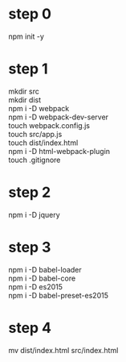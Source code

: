 # step 0  
npm init -y  
  
# step 1  
mkdir src  
mkdir dist  
npm i -D webpack  
npm i -D webpack-dev-server  
touch webpack.config.js  
touch src/app.js  
touch dist/index.html  
npm i -D html-webpack-plugin  
touch .gitignore  
  
# step 2  
npm i -D jquery  
  
# step 3  
npm i -D babel-loader  
npm i -D babel-core  
npm i -D es2015  
npm i -D babel-preset-es2015  
  
# step 4  
mv dist/index.html src/index.html